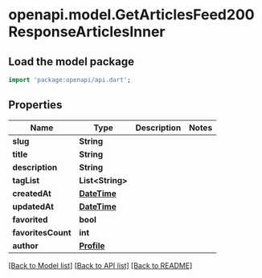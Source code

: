 # openapi.model.GetArticlesFeed200ResponseArticlesInner

## Load the model package
```dart
import 'package:openapi/api.dart';
```

## Properties
Name | Type | Description | Notes
------------ | ------------- | ------------- | -------------
**slug** | **String** |  | 
**title** | **String** |  | 
**description** | **String** |  | 
**tagList** | **List&lt;String&gt;** |  | 
**createdAt** | [**DateTime**](DateTime.md) |  | 
**updatedAt** | [**DateTime**](DateTime.md) |  | 
**favorited** | **bool** |  | 
**favoritesCount** | **int** |  | 
**author** | [**Profile**](Profile.md) |  | 

[[Back to Model list]](../README.md#documentation-for-models) [[Back to API list]](../README.md#documentation-for-api-endpoints) [[Back to README]](../README.md)


